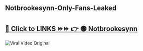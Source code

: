 
 ## Notbrookesynn-Only-Fans-Leaked

# <h2><a href="https://clipsfans.com/Notbrookesynn&ref=git">🔗 Click to LINKS ⏩⏩ 👉 🟢 Notbrookesynn </a></h2>

<a href="https://clipsfans.com/Notbrookesynn&ref=git" rel="nofollow" data-target="animated-image.originalLink"><img src="https://i.ibb.co.com/xMMVF88/686577567.gif" alt="Viral Video Original" style="max-width: 100%; display: inline-block;" data-target="animated-image.originalImage"></a>
